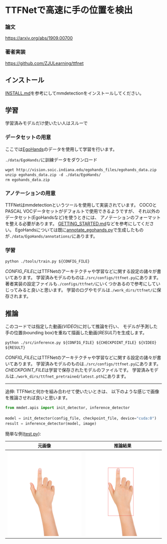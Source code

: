 # TTFNetで高速に手の位置を検出

### 論文
https://arxiv.org/abs/1909.00700

### 著者実装
https://github.com/ZJULearning/ttfnet


## インストール
[INSTALL.md](INSTALL.md)を参考にしてmmdetectionをインストールしてください。


## 学習
学習済みモデルだけ使いたい人はスルーで

### データセットの用意
ここでは[EgoHands](http://vision.soic.indiana.edu/projects/egohands/)のデータを使用して学習を行います。

`./data/EgoHands/`に訓練データをダウンロード
```
wget http://vision.soic.indiana.edu/egohands_files/egohands_data.zip
unzip egohands_data.zip -d ./data/EgoHands/
rm egohands_data.zip
```

### アノテーションの用意
TTFNetはmmdetectionというツールを使用して実装されています。
COCOとPASCAL VOCデータセットがデフォルトで使用できるようですが、
それ以外のデータセット(EgoHandsなど)を使うときには、
アノテーションのフォーマットを整える必要があります。
[GETTING_STARTED.md](GETTING_STARTED.md)などを参考にしてください。
EgoHandsについては既に[annotate_egohands.py](./src/annotate_egohands.py)で生成したものが`./data/EgoHands/annotations/`にあります。


### 学習
```
python ./tools/train.py ${CONFIG_FILE}
```
*CONFIG_FILE*にはTTFNetのアーキテクチャや学習などに関する設定の諸々が書いてあります。
学習済みモデルのものは`./src/configs/ttfnet.py`にあります。
著者実装の設定ファイルも`./configs/ttfnet/`にいくつかあるので参考にしていじってみると良いと思います。
学習のログやモデルは`./work_dirs/ttfnet/`に保存されます。


## 推論
このコードでは指定した動画(*VIDEO*)に対して推論を行い、
モデルが予測した手の位置(bounding box)を重ねて描画した動画(*RESULT*)を生成します。
```
python ./src/inference.py ${CONFIG_FILE} ${CHECKPOINT_FILE} ${VIDEO} ${RESULT}
```
*CONFIG_FILE*にはTTFNetのアーキテクチャや学習などに関する設定の諸々が書いてあります。
学習済みモデルのものは`./src/configs/ttfnet.py`にあります。
*CHECKPOINT_FILE*は学習で保存されたモデルのファイルです。
学習済みモデルは`./work_dirs/ttfnet_pretrained/latest.pth`にあります。

---

追伸: 
TTFNetと何かを組み合わせて使いたいときは、
以下のような感じで画像を推論させれば良いと思います。
```python
from mmdet.apis import init_detector, inference_detector

model = init_detector(config_file, checkpoint_file, device="cuda:0")
result = inference_detector(model, image)
```

簡単な例([test.py](./src/test.py)):

|元画像|推論結果|
|---   |---     |
|![](./src/images/image.jpg)|![](./src/images/result.jpg)|


